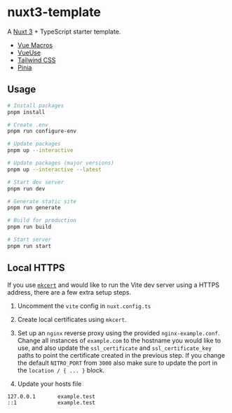# nuxt3-template

A [Nuxt 3](https://nuxt.com/docs/guide/concepts/auto-imports) + TypeScript starter template.

- [Vue Macros](https://vue-macros.sxzz.moe/guide/getting-started.html)
- [VueUse](https://vueuse.org/guide/)
- [Tailwind CSS](https://tailwindcss.com/docs/installation)
- [Pinia](https://pinia.vuejs.org/introduction.html)

## Usage

```bash
# Install packages
pnpm install

# Create .env
pnpm run configure-env

# Update packages
pnpm up --interactive

# Update packages (major versions)
pnpm up --interactive --latest

# Start dev server
pnpm run dev

# Generate static site
pnpm run generate

# Build for production
pnpm run build

# Start server
pnpm run start
```

## Local HTTPS

If you use [`mkcert`](https://github.com/FiloSottile/mkcert) and would like to run the Vite dev server using a HTTPS address, there are a few extra setup steps.

1. Uncomment the `vite` config in `nuxt.config.ts`

2. Create local certificates using `mkcert`.

3. Set up an `nginx` reverse proxy using the provided `nginx-example.conf`. Change all instances of `example.com` to the hostname you would like to use, and also update the `ssl_certificate` and `ssl_certificate_key` paths to point the certificate created in the previous step. If you change the default `NITRO_PORT` from `3000` also make sure to update the port in the `location / { ... }` block.

4. Update your hosts file

```
127.0.0.1       example.test
::1             example.test
```
